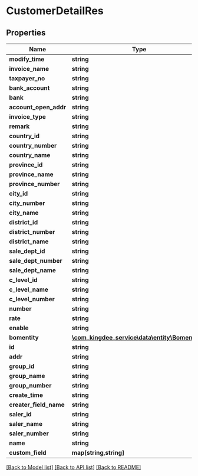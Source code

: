 # CustomerDetailRes

## Properties
Name | Type | Description | Notes
------------ | ------------- | ------------- | -------------
**modify_time** | **string** |  | [optional] 
**invoice_name** | **string** |  | [optional] 
**taxpayer_no** | **string** |  | [optional] 
**bank_account** | **string** |  | [optional] 
**bank** | **string** |  | [optional] 
**account_open_addr** | **string** |  | [optional] 
**invoice_type** | **string** |  | [optional] 
**remark** | **string** |  | [optional] 
**country_id** | **string** |  | [optional] 
**country_number** | **string** |  | [optional] 
**country_name** | **string** |  | [optional] 
**province_id** | **string** |  | [optional] 
**province_name** | **string** |  | [optional] 
**province_number** | **string** |  | [optional] 
**city_id** | **string** |  | [optional] 
**city_number** | **string** |  | [optional] 
**city_name** | **string** |  | [optional] 
**district_id** | **string** |  | [optional] 
**district_number** | **string** |  | [optional] 
**district_name** | **string** |  | [optional] 
**sale_dept_id** | **string** |  | [optional] 
**sale_dept_number** | **string** |  | [optional] 
**sale_dept_name** | **string** |  | [optional] 
**c_level_id** | **string** |  | [optional] 
**c_level_name** | **string** |  | [optional] 
**c_level_number** | **string** |  | [optional] 
**number** | **string** |  | [optional] 
**rate** | **string** |  | [optional] 
**enable** | **string** |  | [optional] 
**bomentity** | [**\com_kingdee_service\data\entity\Bomentity[]**](Bomentity.md) |  | [optional] 
**id** | **string** |  | [optional] 
**addr** | **string** |  | [optional] 
**group_id** | **string** |  | [optional] 
**group_name** | **string** |  | [optional] 
**group_number** | **string** |  | [optional] 
**create_time** | **string** |  | [optional] 
**creater_field_name** | **string** |  | [optional] 
**saler_id** | **string** |  | [optional] 
**saler_name** | **string** |  | [optional] 
**saler_number** | **string** |  | [optional] 
**name** | **string** |  | [optional] 
**custom_field** | **map[string,string]** |  | [optional] 

[[Back to Model list]](../README.md#documentation-for-models) [[Back to API list]](../README.md#documentation-for-api-endpoints) [[Back to README]](../README.md)


